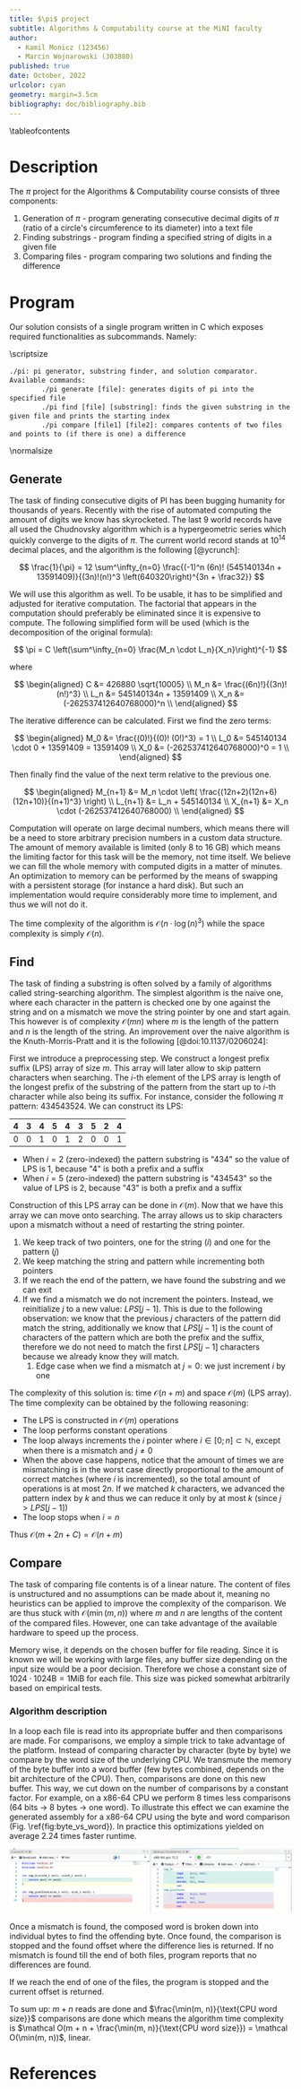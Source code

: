 ```yaml
---
title: $\pi$ project
subtitle: Algorithms & Computability course at the MiNI faculty
author:
  - Kamil Monicz (123456)
  - Marcin Wojnarowski (303880)
published: true
date: October, 2022
urlcolor: cyan
geometry: margin=3.5cm
bibliography: doc/bibliography.bib
---
```


<!-- documentation of algorithms, including algorithms pseudocode, exhaustive description, and analysis of their complexity -->

\tableofcontents

# Description

The $\pi$ project for the Algorithms & Computability course consists of three components:

1. Generation of $\pi$ - program generating consecutive decimal digits of $\pi$ (ratio of a circle's circumference to its diameter) into a text file
2. Finding substrings - program finding a specified string of digits in a given file
3. Comparing files - program comparing two solutions and finding the difference

# Program

Our solution consists of a single program written in C which exposes required functionalities as subcommands. Namely:

\scriptsize

```
./pi: pi generator, substring finder, and solution comparator.
Available commands:
        ./pi generate [file]: generates digits of pi into the specified file
        ./pi find [file] [substring]: finds the given substring in the given file and prints the starting index
        ./pi compare [file1] [file2]: compares contents of two files and points to (if there is one) a difference
```

\normalsize

## Generate

The task of finding consecutive digits of PI has been bugging humanity for thousands of years. Recently with the rise of automated computing the amount of digits we know has skyrocketed. The last 9 world records have all used the Chudnovsky algorithm which is a hypergeometric series which quickly converge to the digits of $\pi$. The current world record stands at $10^{14}$ decimal places, and the algorithm is the following [@ycrunch]:

$$
  \frac{1}{\pi} = 12 \sum^\infty_{n=0} \frac{(-1)^n (6n)! (545140134n + 13591409)}{(3n)!(n!)^3 \left(640320\right)^{3n + \frac32}}
$$

We will use this algorithm as well. To be usable, it has to be simplified and adjusted for iterative computation. The factorial that appears in the computation should preferably be eliminated since it is expensive to compute. The following simplified form will be used (which is the decomposition of the original formula):

$$
  \pi = C \left(\sum^\infty_{n=0} \frac{M_n \cdot L_n}{X_n}\right)^{-1}
$$

where

$$
\begin{aligned}
  C &= 426880 \sqrt{10005} \\
  M_n &= \frac{(6n)!}{(3n)! (n!)^3} \\
  L_n &= 545140134n + 13591409 \\
  X_n &= (-262537412640768000)^n  \\
\end{aligned}
$$

The iterative difference can be calculated. First we find the zero terms:

$$
\begin{aligned}
  M_0 &= \frac{(0)!}{(0)! (0!)^3} = 1 \\
  L_0 &= 545140134 \cdot 0 + 13591409 = 13591409 \\
  X_0 &= (-262537412640768000)^0 = 1  \\
\end{aligned}
$$

Then finally find the value of the next term relative to the previous one.

$$
\begin{aligned}
  M_{n+1} &= M_n \cdot \left( \frac{(12n+2)(12n+6)(12n+10)}{(n+1)^3} \right) \\
  L_{n+1} &= L_n + 545140134 \\
  X_{n+1} &= X_n \cdot (-262537412640768000) \\
\end{aligned}
$$

Computation will operate on large decimal numbers, which means there will be a need to store arbitrary precision numbers in a custom data structure. The amount of memory available is limited (only 8 to 16 GB) which means the limiting factor for this task will be the memory, not time itself. We believe we can fill the whole memory with computed digits in a matter of minutes. An optimization to memory can be performed by the means of swapping with a persistent storage (for instance a hard disk). But such an implementation would require considerably more time to implement, and thus we will not do it.

The time complexity of the algorithm is $\mathcal O(n \cdot \log(n)^3)$ while the space complexity is simply $\mathcal O(n)$.

## Find

The task of finding a substring is often solved by a family of algorithms called string-searching algorithm. The simplest algorithm is the naive one, where each character in the pattern is checked one by one against the string and on a mismatch we move the string pointer by one and start again. This however is of complexity $\mathcal O(mn)$ where $m$ is the length of the pattern and $n$ is the length of the string. An improvement over the naive algorithm is the Knuth-Morris-Pratt and it is the following [@doi:10.1137/0206024]:

First we introduce a preprocessing step. We construct a longest prefix suffix (LPS) array of size $m$. This array will later allow to skip pattern characters when searching. The $i$-th element of the LPS array is length of the longest prefix of the substring of the pattern from the start up to $i$-th character while also being its suffix. For instance, consider the following $\pi$ pattern: 434543524. We can construct its LPS:

| 4   | 3   | 4   | 5   | 4   | 3   | 5   | 2   | 4   |
| --- | --- | --- | --- | --- | --- | --- | --- | --- |
| 0   | 0   | 1   | 0   | 1   | 2   | 0   | 0   | 1   |

- When $i = 2$ (zero-indexed) the pattern substring is "434" so the value of LPS is $1$, because "4" is both a prefix and a suffix
- When $i = 5$ (zero-indexed) the pattern substring is "434543" so the value of LPS is $2$, because "43" is both a prefix and a suffix

Construction of this LPS array can be done in $\mathcal O(m)$. Now that we have this array we can move onto searching. The array allows us to skip characters upon a mismatch without a need of restarting the string pointer.

1. We keep track of two pointers, one for the string ($i$) and one for the pattern ($j$)
2. We keep matching the string and pattern while incrementing both pointers
3. If we reach the end of the pattern, we have found the substring and we can exit
4. If we find a mismatch we do not increment the pointers. Instead, we reinitialize $j$ to a new value: $LPS[j-1]$. This is due to the following observation: we know that the previous $j$ characters of the pattern did match the string, additionally we know that $LPS[j-1]$ is the count of characters of the pattern which are both the prefix and the suffix, therefore we do not need to match the first $LPS[j-1]$ characters because we already know they will match.
   1. Edge case when we find a mismatch at $j = 0$: we just increment $i$ by one

The complexity of this solution is: time $\mathcal O(n + m)$ and space $\mathcal O(m)$ (LPS array). The time complexity can be obtained by the following reasoning:

- The LPS is constructed in $\mathcal O(m)$ operations
- The loop performs constant operations
- The loop always increments the $i$ pointer where $i \in [0; n] \subset \mathbb N$, except when there is a mismatch and $j \ne 0$
- When the above case happens, notice that the amount of times we are mismatching is in the worst case directly proportional to the amount of correct matches (where $i$ is incremented), so the total amount of operations is at most $2n$. If we matched $k$ characters, we advanced the pattern index by $k$ and thus we can reduce it only by at most $k$ (since $j > LPS[j-1]$)
- The loop stops when $i = n$

Thus $\mathcal O(m + 2n + C) = \mathcal O(n + m)$

## Compare

The task of comparing file contents is of a linear nature. The content of files is unstructured and no assumptions can be made about it, meaning no heuristics can be applied to improve the complexity of the comparison. We are thus stuck with $\mathcal O(\min(m, n))$ where $m$ and $n$ are lengths of the content of the compared files. However, one can take advantage of the available hardware to speed up the process.

Memory wise, it depends on the chosen buffer for file reading. Since it is known we will be working with large files, any buffer size depending on the input size would be a poor decision. Therefore we chose a constant size of $1024 \cdot 1024\text{B} = 1\text{MiB}$ for each file. This size was picked somewhat arbitrarily based on empirical tests.

### Algorithm description

In a loop each file is read into its appropriate buffer and then comparisons are made. For comparisons, we employ a simple trick to take advantage of the platform. Instead of comparing character by character (byte by byte) we compare by the word size of the underlying CPU. We transmute the memory of the byte buffer into a word buffer (few bytes combined, depends on the bit architecture of the CPU). Then, comparisons are done on this new buffer. This way, we cut down on the number of comparisons by a constant factor. For example, on a x86-64 CPU we perform 8 times less comparisons (64 bits $\to$ 8 bytes $\to$ one word). To illustrate this effect we can examine the generated assembly for a x86-64 CPU using the byte and word comparison (Fig. \ref{fig:byte_vs_word}). In practice this optimizations yielded on average $2.24$ times faster runtime.

![Generated x64 assembly for a byte and word comparison. The amount of instructions is the same, but byte comparison uses the `cmpb` instruction while word comparison uses `cmpq` which compares 8 byte registers. Source: [Compiler Explorer](https://godbolt.org/).\label{fig:byte_vs_word}](byte_vs_word.png)

Once a mismatch is found, the composed word is broken down into individual bytes to find the offending byte. Once found, the comparison is stopped and the found offset where the difference lies is returned. If no mismatch is found till the end of both files, program reports that no differences are found.

If we reach the end of one of the files, the program is stopped and the current offset is returned.

To sum up: $m + n$ reads are done and $\frac{\min(m, n)}{\text{CPU word size}}$ comparisons are done which means the algorithm time complexity is $\mathcal O(m + n + \frac{\min(m, n)}{\text{CPU word size}}) = \mathcal O(\min(m, n))$, linear.

# References
